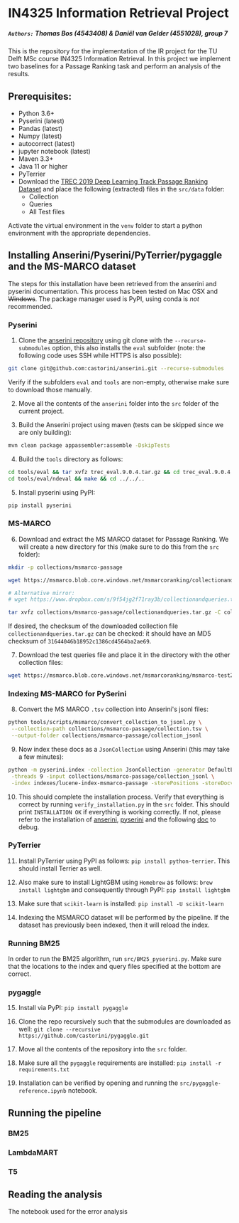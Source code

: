# IN4325 Information Retrieval Project
##### `Authors:` Thomas Bos (4543408) & Daniël van Gelder (4551028), group 7

This is the repository for the implementation of the IR project for the TU Delft MSc course IN4325 Information Retrieval. In this project we implement two baselines for a Passage Ranking task and perform an analysis of the results.

## Prerequisites:
- Python 3.6+
- Pyserini (latest)
- Pandas (latest)
- Numpy (latest)
- autocorrect (latest)
- jupyter notebook (latest)
- Maven 3.3+
- Java 11 or higher
- PyTerrier
- Download the [TREC 2019 Deep Learning Track Passage Ranking Dataset](https://microsoft.github.io/msmarco/TREC-Deep-Learning-2019#passage-ranking-dataset) and place the following (extracted) files in the `src/data` folder:
    - Collection
    - Queries
    - All Test files

Activate the virtual environment in the `venv` folder to start a python environment with the appropriate dependencies.

## Installing Anserini/Pyserini/PyTerrier/pygaggle and the MS-MARCO dataset 
The steps for this installation have been retrieved from the anserini and pyserini documentation. This process has been tested on Mac OSX and ~~Windows~~. The package manager used is PyPI, using conda is _not_ recommended.

### Pyserini

1. Clone the [anserini repository](https://github.com/castorini/anserini) using git clone with the `--recurse-submodules` option, this also installs the `eval` subfolder (note: the following code uses SSH while HTTPS is also possible): 
```sh
git clone git@github.com:castorini/anserini.git --recurse-submodules
```  
Verify if the subfolders `eval` and `tools` are non-empty, otherwise make sure to download those manually.

2. Move all the contents of the `anserini` folder into the `src` folder of the current project.

3. Build the Anserini project using maven (tests can be skipped since we are only building):
```sh
mvn clean package appassembler:assemble -DskipTests
```

4. Build the `tools` directory as follows:
```sh
cd tools/eval && tar xvfz trec_eval.9.0.4.tar.gz && cd trec_eval.9.0.4 && make && cd ../../..
cd tools/eval/ndeval && make && cd ../../..
```

5. Install pyserini using PyPI:
```sh
pip install pyserini
```

### MS-MARCO

6. Download and extract the MS MARCO dataset for Passage Ranking. We will create a new directory for this (make sure to do this from the `src` folder):
```sh
mkdir -p collections/msmarco-passage

wget https://msmarco.blob.core.windows.net/msmarcoranking/collectionandqueries.tar.gz -P collections/msmarco-passage

# Alternative mirror:
# wget https://www.dropbox.com/s/9f54jg2f71ray3b/collectionandqueries.tar.gz -P collections/msmarco-passage

tar xvfz collections/msmarco-passage/collectionandqueries.tar.gz -C collections/msmarco-passage
```
If desired, the checksum of the downloaded collection file `collectionandqueries.tar.gz` can be checked: it should have an MD5 checksum of `31644046b18952c1386cd4564ba2ae69`.

7. Download the test queries file and place it in the directory with the other collection files:

```sh
wget https://msmarco.blob.core.windows.net/msmarcoranking/msmarco-test2019-queries.tsv.gz -P collections/msmarco-passage
```

### Indexing MS-MARCO for PySerini

8. Convert the MS MARCO `.tsv` collection into Anserini's jsonl files:
```sh
python tools/scripts/msmarco/convert_collection_to_jsonl.py \
 --collection-path collections/msmarco-passage/collection.tsv \
 --output-folder collections/msmarco-passage/collection_jsonl
```

9. Now index these docs as a `JsonCollection` using Anserini (this may take a few minutes):
```sh
python -m pyserini.index -collection JsonCollection -generator DefaultLuceneDocumentGenerator \
 -threads 9 -input collections/msmarco-passage/collection_jsonl \
 -index indexes/lucene-index-msmarco-passage -storePositions -storeDocvectors -storeRaw
```

10. This should complete the installation process. Verify that everything is correct by running `verify_installation.py` in the `src` folder. This should print `INSTALLATION OK` if everything is working correctly. If not, please refer to the installation of [anserini](https://github.com/castorini/anserini), [pyserini](https://github.com/castorini/pyserini) and the following [doc](https://github.com/castorini/pyserini/blob/master/docs/experiments-msmarco-passage.md#data-prep) to debug.

### PyTerrier

11. Install PyTerrier using PyPI as follows: `pip install python-terrier`. This should install Terrier as well.

12. Also make sure to install LightGBM using `Homebrew` as follows: `brew install lightgbm` and consequently through PyPI: `pip install lightgbm`

13. Make sure that `scikit-learn` is installed: `pip install -U scikit-learn`

14. Indexing the MSMARCO dataset will be performed by the pipeline. If the dataset has previously been indexed, then it will reload the index.
### Running BM25
In order to run the BM25 algorithm, run `src/BM25_pyserini.py`. Make sure that the locations to the index and query files specified at the bottom are correct.

### pygaggle

15. Install via PyPI: `pip install pygaggle`

16. Clone the repo recursively such that the submodules are downloaded as well: `git clone --recursive https://github.com/castorini/pygaggle.git`

17. Move all the contents of the repository into the `src` folder.

18. Make sure all the `pygaggle` requirements are installed: `pip install -r requirements.txt`

19. Installation can be verified by opening and running the `src/pygaggle-reference.ipynb` notebook.

## Running the pipeline

### BM25

### LambdaMART

### T5




## Reading the analysis

The notebook used for the error analysis 